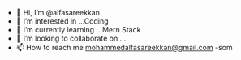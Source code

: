 - 👋 Hi, I’m @alfasareekkan
- 👀 I’m interested in ...Coding
- 🌱 I’m currently learning ...Mern Stack
- 💞️ I’m looking to collaborate on ...
- 📫 How to reach me mohammedalfasareekkan@gmail.com
-som
<!---
alfasareekkan/alfasareekkan is a ✨ special ✨ repository because its `README.md` (this file) appears on your GitHub profile.
You can click the Preview link to take a look at your changes.
--->
